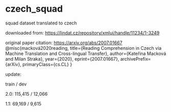 # czech_squad
 squad dataset translated to czech
 
 downloaded from: https://lindat.cz/repository/xmlui/handle/11234/1-3249
 
 original paper citation:
 https://arxiv.org/abs/2007.01667
 @misc{macková2020reading,
      title={Reading Comprehension in Czech via Machine Translation and Cross-lingual Transfer}, 
      author={Kateřina Macková and Milan Straka},
      year={2020},
      eprint={2007.01667},
      archivePrefix={arXiv},
      primaryClass={cs.CL}
}

update:

train / dev

2.0: 115,415 / 12,066

1.1: 69,169 / 9,615
